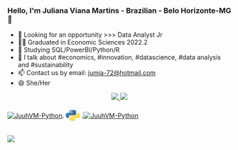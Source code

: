 ### Hello, I'm Juliana Viana Martins - Brazilian - Belo Horizonte-MG 👋

- 🔭 Looking for an opportunity >>> Data Analyst Jr
- 👨‍🎓 Graduated in Economic Sciences 2022.2
- 🌱 Studying SQL/PowerBI/Python/R
- 💬 I talk about #economics, #innovation, #datascience, #data analysis and #sustainability
- 📫 Contact us by email: jumia-72@hotmail.com
- 😄 She/Her

<div align="center">
<a href="https://github.com/JuuhVM">
<img height="170em" src="https://github-readme-stats.vercel.app/api?username=JuuhVM&show_icons=true&theme=dracula&include_all_commits=true&count_private=true"/>
<img height="170em" src="https://github-readme-stats.vercel.app/api/top-langs/?username=JuuhVM&layout=compact&langs_count=7&theme=dracula"/>
</div>

<div style="display: inline_block"><br>
<img align="center" alt="JuuhVM-Python" height="30" width="40" src="https://cdn.jsdelivr.net/gh/devicons/devicon/icons/vscode/vscode-original.svg" />
<img align="center" alt="JuuhVM-Python" height="30" width="40" src="https://raw.githubusercontent.com/devicons/devicon/master/icons/python/python-original.svg">
<img align="center" alt="JuuhVM-Python" height="30" width="40" src="https://cdn.jsdelivr.net/gh/devicons/devicon/icons/spss/spss-plain.svg" />

##

<div> 

<a href="https://www.linkedin.com/in/juliana-viana-martins/" target="_blank"><img src="https://img.shields.io/badge/-LinkedIn-%230077B5?style=for-the-badge&logo=linkedin&logoColor=white" target="_blank"></a> 
  
</div>
